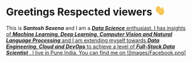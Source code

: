 # Greetings Respected viewers <img src="https://github.com/AsadAzam/AsadAzam/blob/master/wave.gif" width="30px">

This is ***Santosh Saxena*** and I am a <u> ***Data Science***  enthusiast. I has insights of ***Machine Learning, Deep Learning, Computer Vision and Natural Language Processing*** and I am extending myself towards ***Data Engineering, Cloud and DevOps*** to achieve a level of ***Full-Stack Data Scientist*** . I live in Pune,India. You can find me on ![Images/Facebook.png]  
